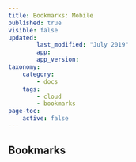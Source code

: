 ```yaml
---
title: Bookmarks: Mobile
published: true
visible: false
updated:
        last_modified: "July 2019"
        app:
        app_version:
taxonomy:
    category:
        - docs
    tags:
        - cloud
        - bookmarks
page-toc:
    active: false
---
```


## Bookmarks
